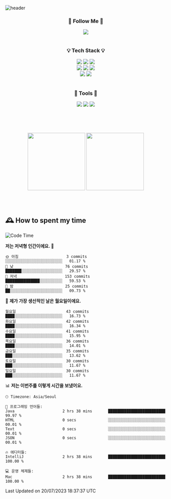 ![header](https://capsule-render.vercel.app/api?type=waving&color=0:FFE29F,50:FFA99F,100:FF719A&height=300&fontAlignY=40&section=header&text=sung%20eun&fontSize=80&fontColor=FFFFFF)

<div align="center">
	<h3>🐹  Follow Me  🐹</h3>
	<a href="https://velog.io/@saeun05" target="_blank"><img src="https://img.shields.io/badge/Velog-20C997?style=flat&logo=velog&logoColor=white"/></a><br><br>
	<h3>💡  Tech Stack  💡</h3>
	<img src="https://img.shields.io/badge/Java-0078D4?style=flat"/>
	<img src="https://img.shields.io/badge/Spring-6DB33F?style=flat&logo=spring&logoColor=white"/>
	<img src="https://img.shields.io/badge/SpringBoot-6DB33F?style=flat&logo=springboot&logoColor=white"/><br>
	<img src="https://img.shields.io/badge/HTML5-E34F26?style=flat&logo=html5&logoColor=white"/>
	<img src="https://img.shields.io/badge/CSS3-1572B6?style=flat&logo=css3&logoColor=white"/>
	<img src="https://img.shields.io/badge/jQuery-0769AD?style=flat&logo=jquery&logoColor=white"/><br>
	<img src="https://img.shields.io/badge/MySQL-4479A1?style=flat&logo=mysql&logoColor=white"/>
	<img src="https://img.shields.io/badge/oracle-F80000?style=flat&logo=oracle&logoColor=white"/><br><br>
	<h3>🔦  Tools  🔦</h3>
	<img src="https://img.shields.io/badge/intelliJ IDEA-000000?style=flat&logo=intellijidea&logoColor=white"/>
	<img src="https://img.shields.io/badge/Notion-F9DC3E?style=flat&logo=notion&logoColor=white"/>
	<img src="https://img.shields.io/badge/Git-F05032?style=flat&logo=git&logoColor=white"/><br><br>
</div>

<br><br>

<div align="center">
  <img style="height:180px" src="https://github-readme-stats.vercel.app/api?username=sungeunn&show_icons=true&theme=omni&locale=kr"/>
  <img style="height:180px" src="https://github-readme-stats.vercel.app/api/top-langs/?username=sungeunn&theme=omni&layout=compact&locale=kr"/>
</div>

<br><br>

## 🕰 How to spent my time
<!--START_SECTION:waka-->
![Code Time](http://img.shields.io/badge/Code%20Time-64%20hrs%2037%20mins-blue)

**저는 저녁형 인간이에요. 🦉** 

```text
🌞 아침                     3 commits           ░░░░░░░░░░░░░░░░░░░░░░░░░   01.17 % 
🌆 낮　                     76 commits          ███████░░░░░░░░░░░░░░░░░░   29.57 % 
🌃 저녁                     153 commits         ███████████████░░░░░░░░░░   59.53 % 
🌙 밤　                     25 commits          ██░░░░░░░░░░░░░░░░░░░░░░░   09.73 % 
```
📅 **제가 가장 생산적인 날은 월요일이에요.** 

```text
월요일                      43 commits          ████░░░░░░░░░░░░░░░░░░░░░   16.73 % 
화요일                      42 commits          ████░░░░░░░░░░░░░░░░░░░░░   16.34 % 
수요일                      41 commits          ████░░░░░░░░░░░░░░░░░░░░░   15.95 % 
목요일                      36 commits          ████░░░░░░░░░░░░░░░░░░░░░   14.01 % 
금요일                      35 commits          ███░░░░░░░░░░░░░░░░░░░░░░   13.62 % 
토요일                      30 commits          ███░░░░░░░░░░░░░░░░░░░░░░   11.67 % 
일요일                      30 commits          ███░░░░░░░░░░░░░░░░░░░░░░   11.67 % 
```


📊 **저는 이번주를 이렇게 시간을 보냈어요.** 

```text
🕑︎ Timezone: Asia/Seoul

💬 프로그래밍 언어들: 
Java                     2 hrs 38 mins       █████████████████████████   99.97 % 
HTML                     0 secs              ░░░░░░░░░░░░░░░░░░░░░░░░░   00.01 % 
Text                     0 secs              ░░░░░░░░░░░░░░░░░░░░░░░░░   00.01 % 
JSON                     0 secs              ░░░░░░░░░░░░░░░░░░░░░░░░░   00.01 % 

🔥 에디터들: 
IntelliJ                 2 hrs 38 mins       █████████████████████████   100.00 % 

💻 운영 체제들: 
Mac                      2 hrs 38 mins       █████████████████████████   100.00 % 
```


 Last Updated on 20/07/2023 18:37:37 UTC
<!--END_SECTION:waka-->

